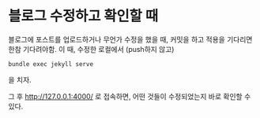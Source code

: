 # 블로그 수정하고 확인할 때
블로그에 포스트를 업로드하거나 무언가 수정을 했을 때, 커밋을 하고 적용을 기다리면 한참 기다려야함.
이 때, 수정한 로컬에서 (push하지 않고)
```
bundle exec jekyll serve
```
을 치자.

그 후 http://127.0.0.1:4000/ 로 접속하면, 어떤 것들이 수정되었는지 바로 확인할 수 있다.
